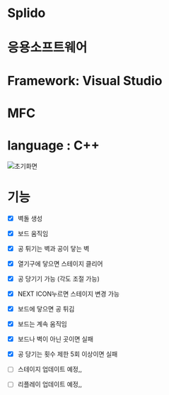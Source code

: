 # Splido

# 응용소프트웨어 

# Framework: Visual Studio
# MFC
# language : C++ 

![초기화면](https://user-images.githubusercontent.com/64263694/114562227-47075100-9ca9-11eb-8fc6-a380b2933797.PNG)


# 기능


- [x] 벽돌 생성 
- [x] 보드 움직임 
- [x] 공 튀기는 벽과 공이 닿는 벽
- [x]  열기구에 닿으면 스테이지 클리어 
- [x]  공 당기기 가능 (각도 조절 가능)
- [x] NEXT ICON누르면 스테이지 변경 가능 
- [x]  보드에 닿으면 공 튀김 
- [x]  보드는 계속 움직임 
- [x] 보드나 벽이 아닌 곳이면 실패 
- [x] 공 당기는 횟수 제한 5회 이상이면 실패 

- [ ] 스테이지 업데이트 예정,,
- [ ] 리플레이  업데이트 예정,,

